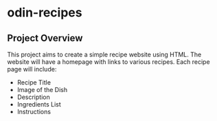 # odin-recipes
## Project Overview

This project aims to create a simple recipe website using HTML. The website will have a homepage with links to various recipes. Each recipe page will include:
 - Recipe Title
 - Image of the Dish
 - Description
 - Ingredients List
 - Instructions